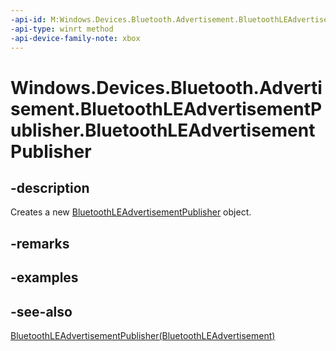 ```yaml
---
-api-id: M:Windows.Devices.Bluetooth.Advertisement.BluetoothLEAdvertisementPublisher.#ctor
-api-type: winrt method
-api-device-family-note: xbox
---
```


<!-- Method syntax
public BluetoothLEAdvertisementPublisher()
-->

# Windows.Devices.Bluetooth.Advertisement.BluetoothLEAdvertisementPublisher.BluetoothLEAdvertisementPublisher

## -description
Creates a new [BluetoothLEAdvertisementPublisher](bluetoothleadvertisementpublisher.md) object.

## -remarks

## -examples

## -see-also
[BluetoothLEAdvertisementPublisher(BluetoothLEAdvertisement)](bluetoothleadvertisementpublisher_bluetoothleadvertisementpublisher_1239156254.md)